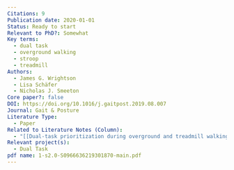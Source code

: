 ```yaml
---
Citations: 9
Publication date: 2020-01-01
Status: Ready to start
Relevant to PhD?: Somewhat
Key terms:
  - dual task
  - overground walking
  - stroop
  - treadmill
Authors:
  - James G. Wrightson
  - Lisa Schäfer
  - Nicholas J. Smeeton
Core paper?: false
DOI: https://doi.org/10.1016/j.gaitpost.2019.08.007
Journal: Gait & Posture
Literature Type:
  - Paper
Related to Literature Notes (Column):
  - "[[Dual-task prioritization during overground and treadmill walking in healthy adults 2]]"
Relevant project(s):
  - Dual Task
pdf name: 1-s2.0-S0966636219301870-main.pdf
---
```

